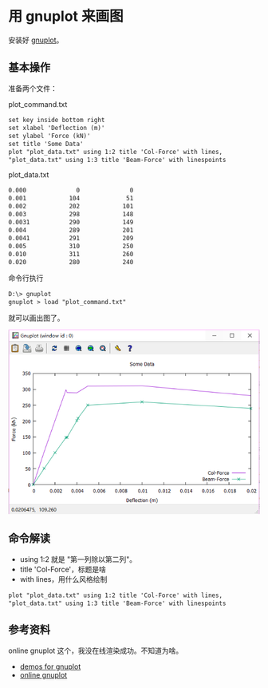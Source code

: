 # 用 gnuplot 来画图

安装好 [gnuplot][1]。


## 基本操作

准备两个文件：

plot_command.txt

```
set key inside bottom right
set xlabel 'Deflection (m)'
set ylabel 'Force (kN)'
set title 'Some Data'
plot "plot_data.txt" using 1:2 title 'Col-Force' with lines, "plot_data.txt" using 1:3 title 'Beam-Force' with linespoints
```

plot_data.txt

```
0.000              0              0
0.001            104             51
0.002            202            101
0.003            298            148
0.0031           290            149
0.004            289            201
0.0041           291            209
0.005            310            250
0.010            311            260
0.020            280            240
```

命令行执行

```
D:\> gnuplot
gnuplot > load "plot_command.txt"
```

就可以画出图了。

![](images/2018_11_29_gnuplot/output.png)


## 命令解读

 * using 1:2 就是 "第一列除以第二列"。
 * title 'Col-Force'，标题是啥
 * with lines，用什么风格绘制

```
plot "plot_data.txt" using 1:2 title 'Col-Force' with lines, "plot_data.txt" using 1:3 title 'Beam-Force' with linespoints
```


## 参考资料

online gnuplot 这个，我没在线渲染成功。不知道为啥。

 * [demos for gnuplot][2]
 * [online gnuplot][3]

[1]:http://www.gnuplot.info/
[2]:http://gnuplot.sourceforge.net/demo_5.2/
[3]:http://gnuplot.respawned.com/

